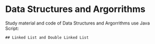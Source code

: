 # Data Structures and Argorrithms 

Study material and code of Data Structures and Argorrithms use Java Script:

    ## Linked List and Double Linked List